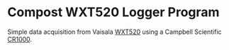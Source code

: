# Compost WXT520 Logger Program

Simple data acquisition from Vaisala [WXT520](https://www.campbellsci.com/wxt520)
using a Campbell Scientific [CR1000](https://www.campbellsci.com/cr1000). 

